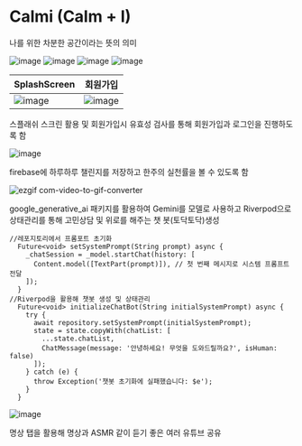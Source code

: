 # Calmi (Calm + I)

나를 위한 차분한 공간이라는 뜻의 의미

![image](https://github.com/user-attachments/assets/01f8d737-a002-4ab7-bedd-d2b6e6fda01f)
![image](https://github.com/user-attachments/assets/74004a93-15d1-4656-8470-febc2e864fa3)
![image](https://github.com/user-attachments/assets/1c268341-2bd4-4e98-b4eb-943826689158)
![image](https://github.com/user-attachments/assets/cc58fb0f-1b93-4206-b010-0519242ac7c6)

| SplashScreen                                                                              | 회원가입                                                                                      |
|-------------------------------------------------------------------------------------------|-------------------------------------------------------------------------------------------|
| ![image](https://github.com/user-attachments/assets/e981a6d2-0611-4b7c-a214-a2cc84330269) | ![image](https://github.com/user-attachments/assets/f832fcc2-9404-4aec-950d-f9bda8ffcbd8) |

스플래쉬 스크린 활용 및 회원가입시 유효성 검사를 통해 회원가입과 로그인을 진행하도록 함

![image](https://github.com/user-attachments/assets/82f73be2-e17e-4403-a2bf-5fef70f24bfb)

firebase에 하루하루 챌린지를 저장하고 한주의 실천률을 볼 수 있도록 함

![ezgif com-video-to-gif-converter](https://github.com/user-attachments/assets/1bdf0008-e216-4c30-a2f4-36e6576e8d92)

google_generative_ai 패키지를 활용하여 Gemini를 모델로 사용하고 Riverpod으로 상태관리를 통해 고민상담 및 위로를 해주는 챗 봇(토닥토닥)생성

```
//레포지토리에서 프롬포트 초기화
  Future<void> setSystemPrompt(String prompt) async {
    _chatSession = _model.startChat(history: [
      Content.model([TextPart(prompt)]), // 첫 번째 메시지로 시스템 프롬프트 전달
    ]);
  }
//Riverpod을 활용해 챗봇 생성 및 상태관리
  Future<void> initializeChatBot(String initialSystemPrompt) async {
    try {
      await repository.setSystemPrompt(initialSystemPrompt);
      state = state.copyWith(chatList: [
        ...state.chatList,
        ChatMessage(message: '안녕하세요! 무엇을 도와드릴까요?', isHuman: false)
      ]);
    } catch (e) {
      throw Exception('챗봇 초기화에 실패했습니다: $e');
    }
  }
```

![image](https://github.com/user-attachments/assets/43e4759b-509d-490b-8c90-3d11a4758d3f)

명상 탭을 활용해 명상과 ASMR 같이 듣기 좋은 여러 유튜브 공유
